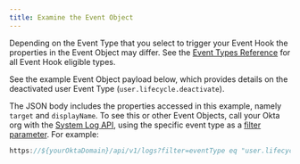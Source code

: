 ```yaml
---
title: Examine the Event Object
---
```

Depending on the Event Type that you select to trigger your Event Hook the properties in the Event Object may differ. See the [Event Types Reference](/docs/reference/api/event-types/?q=event-hook-eligible) for all Event Hook eligible types.

See the example Event Object payload below, which provides details on the deactivated user Event Type (`user.lifecycle.deactivate`).

The JSON body includes the properties accessed in this example, namely `target` and `displayName`. To see this or other Event Objects, call your Okta org with the [System Log API](/docs/reference/api/system-log), using the specific event type as a [filter parameter](/docs/reference/api/system-log/#filtering-results). For example:

```JavaScript
https://${yourOktaDomain}/api/v1/logs?filter=eventType eq "user.lifecycle.deactivated"
```

<StackSelector snippet="event-object"/>

<NextSectionLink/>
